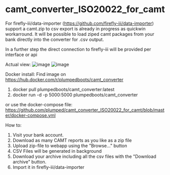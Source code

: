 # camt_converter_ISO20022_for_camt
For firefly-iii/data-importer (https://github.com/firefly-iii/data-importer) support a camt.zip to csv export is already in progress as quickwin workarround.
It will be possible to load ziped camt packages from your bank directly into the converter for .csv output.

In a further step the direct connection to firefly-iii will be provided per interface or api 

Actual view:
![image](https://user-images.githubusercontent.com/41291962/236335238-688c8e5d-15cd-4552-b41b-a23621f964ad.png)
![image](https://user-images.githubusercontent.com/41291962/235486798-108903d1-18fd-4f38-85db-5426ba590e48.png)

Docker install:
Find image on https://hub.docker.com/r/plumpedboots/camt_converter 
1. docker pull plumpedboots/camt_converter:latest
2. docker run -d -p 5000:5000 plumpedboots/camt_converter

or use the docker-compose file: https://github.com/plumped/camt_converter_ISO20022_for_camt/blob/master/docker-compose.yml

How to:
1. Visit your bank account. 
2. Download as many CAMT reports as you like as a zip file
3. Upload zip-file to webapp using the "Browse..." button
4. CSV Files will be generated in background
5. Download your archive including all the csv files with the "Download archive" button.
6. Import it in firefly-iii/data-importer

